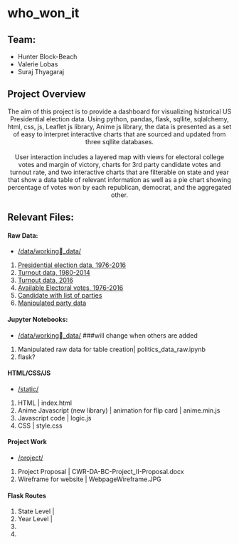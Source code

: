 # who_won_it

## Team:
- Hunter Block-Beach
- Valerie Lobas
- Suraj Thyagaraj

## Project Overview
<div align="center"> <p> The aim of this project is to provide a dashboard for visualizing historical US Presidential election data. Using python, pandas, flask, sqllite, sqlalchemy, html, css, js, Leaflet js library, Anime js library, the data is presented as a set of easy to interpret interactive charts that are sourced and updated from three sqllite databases. <br> <br>User interaction includes a layered map with views for electoral college votes and margin of victory, charts for 3rd party candidate votes and turnout rate, and two interactive charts that are filterable on state and year that show a data table of relevant information as well as a pie chart showing percentage of votes won by each republican, democrat, and the aggregated other. </div>           

</p>

## Relevant Files:

#### Raw Data:
* [/data/working_data/](data/working_data)
1.  [Presidential election data, 1976-2016](data/working_data/1976-2016-president.csv)
2. [Turnout data, 1980-2014](data/working_data/1980-2014_November_General_Election_Turnout_Rates.csv)
3. [Turnout data, 2016](data/working_data/2016_November_General_Election_Turnout_Rates.csv)
4. [Available Electoral votes, 1976-2016](data/working_data/Available_Electoral_votes.csv)
5. [Candidate with list of parties](data/working_data/parties.csv)
6. [Manipulated party data](data/working_data/allparties.csv)

#### Jupyter Notebooks:
* [/data/working_data/](data/working_data) ###will change when others are added
1. Manipulated raw data for table creation| politics_data_raw.ipynb
2. flask?

#### HTML/CSS/JS

* [/static/](static)
1. HTML | index.html
2. Anime Javascript (new library) | animation for flip card | anime.min.js
3. Javascript code | logic.js
4. CSS | style.css

#### Project Work

* [/project/](project)
1. Project  Proposal | CWR-DA-BC-Project_II-Proposal.docx
2. Wireframe for website | WebpageWireframe.JPG

#### Flask Routes

1. State Level |
2. Year Level |
3.
4.

